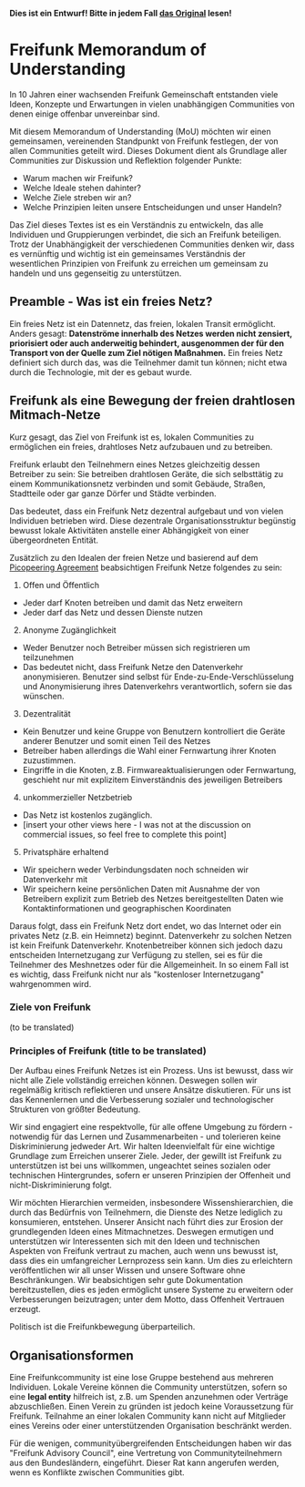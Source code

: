 **Dies ist ein Entwurf! Bitte in jedem Fall [das Original](https://github.com/megfault/MoU/blob/patch-1/FreifunkMemorandumofUnderstanding_en.md) lesen!**


# Freifunk Memorandum of Understanding

In 10 Jahren einer wachsenden Freifunk Gemeinschaft entstanden viele Ideen, Konzepte und Erwartungen in vielen unabhängigen Communities von denen einige offenbar unvereinbar sind.

Mit diesem Memorandum of Understanding (MoU) möchten wir einen gemeinsamen, vereinenden Standpunkt von Freifunk festlegen, der von allen Communities geteilt wird. Dieses Dokument dient als Grundlage aller Communities zur Diskussion und Reflektion folgender Punkte:
* Warum machen wir Freifunk?
* Welche Ideale stehen dahinter?
* Welche Ziele streben wir an?
* Welche Prinzipien leiten unsere Entscheidungen und unser Handeln?

Das Ziel dieses Textes ist es ein Verständnis zu entwickeln, das alle Individuen und Gruppierungen verbindet, die sich an Freifunk beteiligen. Trotz der Unabhängigkeit der verschiedenen Communities denken wir, dass es vernünftig und wichtig ist ein gemeinsames Verständnis der wesentlichen Prinzipien von Freifunk zu erreichen um gemeinsam zu handeln und uns gegenseitig zu unterstützen.

## Preamble - Was ist ein freies Netz?

Ein freies Netz ist ein Datennetz, das freien, lokalen Transit ermöglicht. Anders gesagt: **Datenströme innerhalb des Netzes werden nicht zensiert, priorisiert oder auch anderweitig behindert, ausgenommen der für den Transport von der Quelle zum Ziel nötigen Maßnahmen.** Ein freies Netz definiert sich durch das, was die Teilnehmer damit tun können; nicht etwa durch die Technologie, mit der es gebaut wurde.

## Freifunk als eine Bewegung der freien drahtlosen Mitmach-Netze

Kurz gesagt, das Ziel von Freifunk ist es, lokalen Communities zu ermöglichen ein freies, drahtloses Netz aufzubauen und zu betreiben.

Freifunk erlaubt den Teilnehmern eines Netzes gleichzeitig dessen Betreiber zu sein: Sie betreiben drahtlosen Geräte, die sich selbsttätig zu einem Kommunikationsnetz verbinden und somit Gebäude, Straßen, Stadtteile oder gar ganze Dörfer und Städte verbinden.

Das bedeutet, dass ein Freifunk Netz dezentral aufgebaut und von vielen Individuen betrieben wird. Diese dezentrale Organisationsstruktur begünstig bewusst lokale Aktivitäten anstelle einer Abhängigkeit von einer übergeordneten Entität.

Zusätzlich zu den Idealen der freien Netze und basierend auf dem [Picopeering Agreement](http://www.picopeer.net/PPA-en.html) beabsichtigen Freifunk Netze folgendes zu sein:

1. Offen und Öffentlich
 * Jeder darf Knoten betreiben und damit das Netz erweitern
 * Jeder darf das Netz und dessen Dienste nutzen
2. Anonyme Zugänglichkeit
 * Weder Benutzer noch Betreiber müssen sich registrieren um teilzunehmen
 * Das bedeutet nicht, dass Freifunk Netze den Datenverkehr anonymisieren. Benutzer sind selbst für Ende-zu-Ende-Verschlüsselung und Anonymisierung ihres Datenverkehrs verantwortlich, sofern sie das wünschen.
3. Dezentralität
 * Kein Benutzer und keine Gruppe von Benutzern kontrolliert die Geräte anderer Benutzer und somit einen Teil des Netzes
 * Betreiber haben allerdings die Wahl einer Fernwartung ihrer Knoten zuzustimmen.
 * Eingriffe in die Knoten, z.B. Firmwareaktualisierungen oder Fernwartung, geschieht nur mit explizitem Einverständnis des jeweiligen Betreibers
4. unkommerzieller Netzbetrieb
 * Das Netz ist kostenlos zugänglich.
 * [insert your other views here - I was not at the discussion on commercial issues, so feel free to complete this point]
5. Privatsphäre erhaltend
 * Wir speichern weder Verbindungsdaten noch schneiden wir Datenverkehr mit
 * Wir speichern keine persönlichen Daten mit Ausnahme der von Betreibern explizit zum Betrieb des Netzes bereitgestellten Daten wie Kontaktinformationen und geographischen Koordinaten

Daraus folgt, dass ein Freifunk Netz dort endet, wo das Internet oder ein privates Netz (z.B. ein Heimnetz) beginnt. Datenverkehr zu solchen Netzen ist kein Freifunk Datenverkehr. Knotenbetreiber können sich jedoch dazu entscheiden Internetzugang zur Verfügung zu stellen, sei es für die Teilnehmer des Meshnetzes oder für die Allgemeinheit. In so einem Fall ist es wichtig, dass Freifunk nicht nur als "kostenloser Internetzugang" wahrgenommen wird.

### Ziele von Freifunk

(to be translated)

### Principles of Freifunk (title to be translated)

Der Aufbau eines Freifunk Netzes ist ein Prozess. Uns ist bewusst, dass wir nicht alle Ziele vollständig erreichen können. Deswegen sollen wir regelmäßig kritisch reflektieren und unsere Ansätze diskutieren. Für uns ist das Kennenlernen und die Verbesserung sozialer und technologischer Strukturen von größter Bedeutung.

Wir sind engagiert eine respektvolle, für alle offene Umgebung zu fördern - notwendig für das Lernen und Zusammenarbeiten - und tolerieren keine Diskriminierung jedweder Art. Wir halten Ideenvielfalt für eine wichtige Grundlage zum Erreichen unserer Ziele. Jeder, der gewillt ist Freifunk zu unterstützen ist bei uns willkommen, ungeachtet seines sozialen oder technischen Hintergrundes, sofern er unseren Prinzipien der Offenheit und nicht-Diskriminierung folgt.

Wir möchten Hierarchien vermeiden, insbesondere Wissenshierarchien, die durch das Bedürfnis von Teilnehmern, die Dienste des Netze lediglich zu konsumieren, entstehen. Unserer Ansicht nach führt dies zur Erosion der grundlegenden Ideen eines Mitmachnetzes. Deswegen ermutigen und unterstützen wir Interessenten sich mit den Ideen und technischen Aspekten von Freifunk vertraut zu machen, auch wenn uns bewusst ist, dass dies ein umfangreicher Lernprozess sein kann. Um dies zu erleichtern veröffentlichen wir all unser Wissen und unsere Software ohne Beschränkungen. Wir beabsichtigen sehr gute Dokumentation bereitzustellen, dies es jeden ermöglicht unsere Systeme zu erweitern oder Verbesserungen beizutragen; unter dem Motto, dass Offenheit Vertrauen erzeugt.

Politisch ist die Freifunkbewegung überparteilich.

## Organisationsformen

Eine Freifunkcommunity ist eine lose Gruppe bestehend aus mehreren Individuen. Lokale Vereine können die Community unterstützen, sofern so eine **legal entity** hilfreich ist, z.B. um Spenden anzunehmen oder Verträge abzuschließen. Einen Verein zu gründen ist jedoch keine Voraussetzung für Freifunk. Teilnahme an einer lokalen Community kann nicht auf Mitglieder eines Vereins oder einer unterstützenden Organisation beschränkt werden.

Für die wenigen, communityübergreifenden Entscheidungen haben wir das "Freifunk Advisory Council", eine Vertretung von Communityteilnehmern aus den Bundesländern, eingeführt. Dieser Rat kann angerufen werden, wenn es Konflikte zwischen Communities gibt.
